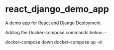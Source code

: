 # react_django_demo_app
A demo app for React and Django Deployment

Adding the Docker-compose commands below :- 

docker-compose down
docker-compose up -d
